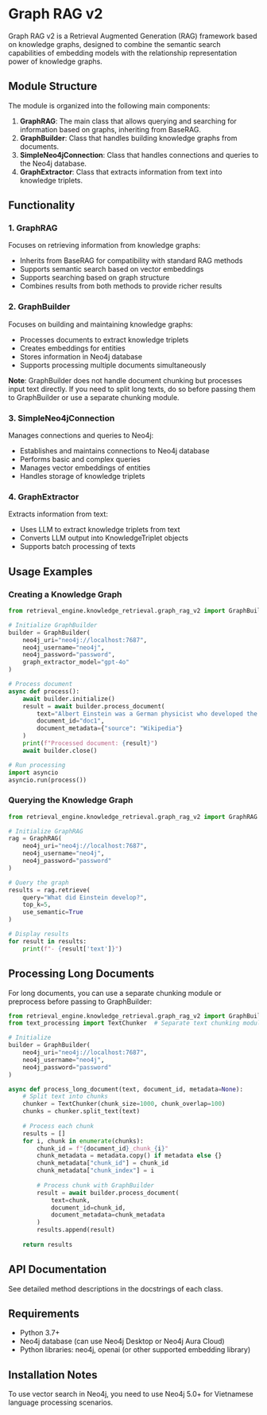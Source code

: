 # Graph RAG v2

Graph RAG v2 is a Retrieval Augmented Generation (RAG) framework based on knowledge graphs, designed to combine the semantic search capabilities of embedding models with the relationship representation power of knowledge graphs.

## Module Structure

The module is organized into the following main components:

1. **GraphRAG**: The main class that allows querying and searching for information based on graphs, inheriting from BaseRAG.
2. **GraphBuilder**: Class that handles building knowledge graphs from documents.
3. **SimpleNeo4jConnection**: Class that handles connections and queries to the Neo4j database.
4. **GraphExtractor**: Class that extracts information from text into knowledge triplets.

## Functionality

### 1. GraphRAG

Focuses on retrieving information from knowledge graphs:

- Inherits from BaseRAG for compatibility with standard RAG methods
- Supports semantic search based on vector embeddings
- Supports searching based on graph structure
- Combines results from both methods to provide richer results

### 2. GraphBuilder

Focuses on building and maintaining knowledge graphs:

- Processes documents to extract knowledge triplets
- Creates embeddings for entities
- Stores information in Neo4j database
- Supports processing multiple documents simultaneously

**Note**: GraphBuilder does not handle document chunking but processes input text directly. If you need to split long texts, do so before passing them to GraphBuilder or use a separate chunking module.

### 3. SimpleNeo4jConnection

Manages connections and queries to Neo4j:

- Establishes and maintains connections to Neo4j database
- Performs basic and complex queries
- Manages vector embeddings of entities
- Handles storage of knowledge triplets

### 4. GraphExtractor

Extracts information from text:

- Uses LLM to extract knowledge triplets from text
- Converts LLM output into KnowledgeTriplet objects
- Supports batch processing of texts

## Usage Examples

### Creating a Knowledge Graph

```python
from retrieval_engine.knowledge_retrieval.graph_rag_v2 import GraphBuilder

# Initialize GraphBuilder
builder = GraphBuilder(
    neo4j_uri="neo4j://localhost:7687",
    neo4j_username="neo4j",
    neo4j_password="password",
    graph_extractor_model="gpt-4o"
)

# Process document
async def process():
    await builder.initialize()
    result = await builder.process_document(
        text="Albert Einstein was a German physicist who developed the theory of relativity.",
        document_id="doc1",
        document_metadata={"source": "Wikipedia"}
    )
    print(f"Processed document: {result}")
    await builder.close()

# Run processing
import asyncio
asyncio.run(process())
```

### Querying the Knowledge Graph

```python
from retrieval_engine.knowledge_retrieval.graph_rag_v2 import GraphRAG

# Initialize GraphRAG
rag = GraphRAG(
    neo4j_uri="neo4j://localhost:7687",
    neo4j_username="neo4j",
    neo4j_password="password"
)

# Query the graph
results = rag.retrieve(
    query="What did Einstein develop?",
    top_k=5,
    use_semantic=True
)

# Display results
for result in results:
    print(f"- {result['text']}")
```

## Processing Long Documents

For long documents, you can use a separate chunking module or preprocess before passing to GraphBuilder:

```python
from retrieval_engine.knowledge_retrieval.graph_rag_v2 import GraphBuilder
from text_processing import TextChunker  # Separate text chunking module

# Initialize
builder = GraphBuilder(
    neo4j_uri="neo4j://localhost:7687",
    neo4j_username="neo4j",
    neo4j_password="password"
)

async def process_long_document(text, document_id, metadata=None):
    # Split text into chunks
    chunker = TextChunker(chunk_size=1000, chunk_overlap=100)
    chunks = chunker.split_text(text)
    
    # Process each chunk
    results = []
    for i, chunk in enumerate(chunks):
        chunk_id = f"{document_id}_chunk_{i}"
        chunk_metadata = metadata.copy() if metadata else {}
        chunk_metadata["chunk_id"] = chunk_id
        chunk_metadata["chunk_index"] = i
        
        # Process chunk with GraphBuilder
        result = await builder.process_document(
            text=chunk,
            document_id=chunk_id,
            document_metadata=chunk_metadata
        )
        results.append(result)
    
    return results
```

## API Documentation

See detailed method descriptions in the docstrings of each class.

## Requirements

- Python 3.7+
- Neo4j database (can use Neo4j Desktop or Neo4j Aura Cloud)
- Python libraries: neo4j, openai (or other supported embedding library)

## Installation Notes

To use vector search in Neo4j, you need to use Neo4j 5.0+ for Vietnamese language processing scenarios.
